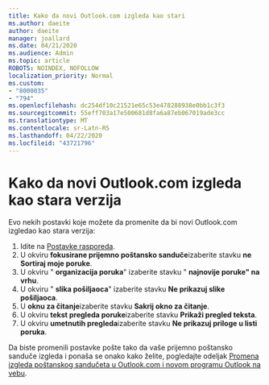 ```yaml
---
title: Kako da novi Outlook.com izgleda kao stari
ms.author: daeite
author: daeite
manager: joallard
ms.date: 04/21/2020
ms.audience: Admin
ms.topic: article
ROBOTS: NOINDEX, NOFOLLOW
localization_priority: Normal
ms.custom:
- "8000035"
- "794"
ms.openlocfilehash: dc254df10c21521e65c53e478288938e0bb1c3f3
ms.sourcegitcommit: 55eff703a17e500681d8fa6a87eb067019ade3cc
ms.translationtype: MT
ms.contentlocale: sr-Latn-RS
ms.lasthandoff: 04/22/2020
ms.locfileid: "43721796"
---
```

# <a name="how-to-make-the-new-outlookcom-look-like-the-old-version"></a>Kako da novi Outlook.com izgleda kao stara verzija

Evo nekih postavki koje možete da promenite da bi novi Outlook.com izgledao kao stara verzija:

1. Idite na [Postavke rasporeda](https://outlook.live.com/mail/options/mail/layout).
1. U okviru **fokusirane prijemno poštansko sanduče**izaberite stavku **ne Sortiraj moje poruke**.
1. U okviru " **organizacija poruka**" izaberite stavku " **najnovije poruke" na vrhu**.
1. U okviru " **slika pošiljaoca**" izaberite stavku **Ne prikazuj slike pošiljaoca**.
1. U **oknu za čitanje**izaberite stavku **Sakrij okno za čitanje**.
1. U okviru **tekst pregleda poruke**izaberite stavku **Prikaži pregled teksta**.
1. U okviru **umetnutih pregleda**izaberite stavku **Ne prikazuj priloge u listi poruka**.

Da biste promenili postavke pošte tako da vaše prijemno poštansko sanduče izgleda i ponaša se onako kako želite, pogledajte odeljak [Promena izgleda poštanskog sandučeta u Outlook.com i novom programu Outlook na vebu](https://support.office.com/article/b41c2ecb-f23c-42b3-b7f8-659646d5e58c?wt.mc_id=Office_Outlook_com_Alchemy).